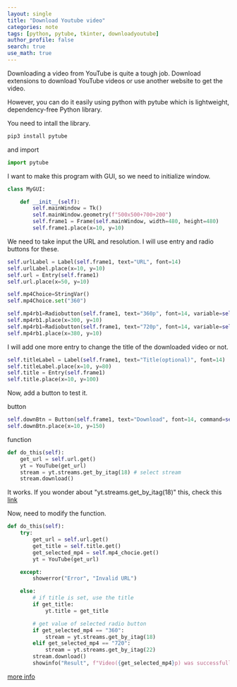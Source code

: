 ```yaml
---
layout: single
title: "Download Youtube video"
categories: note
tags: [python, pytube, tkinter, downloadyoutube]
author_profile: false
search: true
use_math: true
---
```


Downloading a video from YouTube is quite a tough job. Download extensions to download YouTube videos or use another website to get the video.

However, you can do it easily using python with pytube which is lightweight, dependency-free Python library.

You need to intall the library.

```bash
pip3 install pytube
```

and import

```python
import pytube
```

I want to make this program with GUI, so we need to initialize window.

```python
class MyGUI:

    def __init__(self):
        self.mainWindow = Tk()
        self.mainWindow.geometry(f"500x500+700+200")
        self.frame1 = Frame(self.mainWindow, width=480, height=480)
        self.frame1.place(x=10, y=10)
```

We need to take input the URL and resolution. I will use entry and radio buttons for these.

```python
self.urlLabel = Label(self.frame1, text="URL", font=14)
self.urlLabel.place(x=10, y=10)
self.url = Entry(self.frame1)
self.url.place(x=50, y=10)

self.mp4Choice=StringVar()
self.mp4Choice.set("360")

self.mp4rb1=Radiobutton(self.frame1, text="360p", font=14, variable=self.mp4Choice, value="360")
self.mp4rb1.place(x=300, y=10)
self.mp4rb1=Radiobutton(self.frame1, text="720p", font=14, variable=self.mp4Choice, value="720")
self.mp4rb1.place(x=380, y=10)
```

I will add one more entry to change the title of the downloaded video or not.

```python
self.titleLabel = Label(self.frame1, text="Title(optional)", font=14)
self.titleLabel.place(x=10, y=80)
self.title = Entry(self.frame1)
self.title.place(x=10, y=100)
```

Now, add a button to test it.

button

```python
self.downBtn = Button(self.frame1, text="Download", font=14, command=self.do_this)
self.downBtn.place(x=10, y=150)
```

function

```python
def do_this(self):
    get_url = self.url.get()
    yt = YouTube(get_url)
    stream = yt.streams.get_by_itag(18) # select stream
    stream.download()
```

It works. If you wonder about "yt.streams.get_by_itag(18)" this, check this [link](https://pytube.io/en/latest/user/streams.html#filtering-streams)

Now, need to modify the function.

```python
def do_this(self):
    try:
        get_url = self.url.get()
        get_title = self.title.get()
        get_selected_mp4 = self.mp4_chocie.get()
        yt = YouTube(get_url)

    except:
        showerror("Error", "Invalid URL")

    else:
        # if title is set, use the title
        if get_title:
            yt.title = get_title

        # get value of selected radio button
        if get_selected_mp4 == "360":
            stream = yt.streams.get_by_itag(18)
        elif get_selected_mp4 == "720":
            stream = yt.streams.get_by_itag(22)
        stream.download()
        showinfo("Result", f"Video({get_selected_mp4}p) was successfully download")
```

[more info](https://pytube.io/en/latest/)
